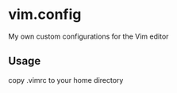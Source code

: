 # vim.config
My own custom configurations for the Vim editor

## Usage
copy .vimrc to your home directory

